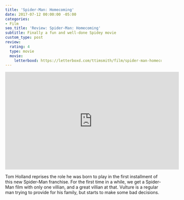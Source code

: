 ```yaml
---
title: 'Spider-Man: Homecoming'
date: 2017-07-12 00:00:00 -05:00
categories:
- Film
seo_title: 'Review: Spider-Man: Homecoming'
subtitle: Finally a fun and well-done Spidey movie
custom_type: post
review:
  rating: 4
  type: movie
  movie:
    letterboxd: https://letterboxd.com/ttimsmith/film/spider-man-homecoming/
---
```


<div class="iframe-container">
<iframe width="560" height="315" src="https://www.youtube-nocookie.com/embed/PpyVxxSY8Qc?rel=0" frameborder="0" gesture="media" allow="encrypted-media" allowfullscreen></iframe>
</div>

Tom Holland reprises the role he was born to play in the first installment of this new Spider-Man franchise. For the first time in a while, we get a Spider-Man film with only one villian, and a great villian at that. Vulture is a regular man trying to provide for his family, but starts to make some bad decisions.
